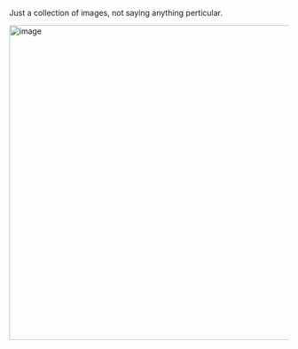 Just a collection of images, not saying anything perticular.

<img width="567" alt="image" src="https://user-images.githubusercontent.com/631881/150518146-d7d8bd28-e4a6-4b9c-bedc-90d014628447.png">
